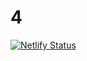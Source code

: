 # 4

[![Netlify Status](https://api.netlify.com/api/v1/badges/9588b5d7-df58-4495-a222-4f6c5b7acc7e/deploy-status)](https://app.netlify.com/sites/totalplay/deploys)
